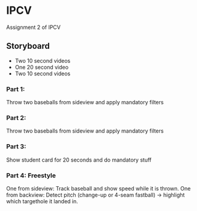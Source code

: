 # IPCV
Assignment 2 of IPCV

## Storyboard
- Two 10 second videos
- One 20 second video
- Two 10 second videos

### Part 1: 
Throw two baseballs from sideview and apply mandatory filters

### Part 2:
Throw two baseballs from sideview and apply mandatory filters

### Part 3:
Show student card for 20 seconds and do mandatory stuff

### Part 4: Freestyle
One from sideview: Track baseball and show speed while it is thrown.
One from backview: Detect pitch (change-up or 4-seam fastball) -> highlight which targethole it landed in.

